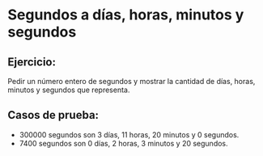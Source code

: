 # Segundos a días, horas, minutos y segundos

## Ejercicio:
Pedir un número entero de segundos y mostrar la cantidad de días, horas, minutos y segundos que representa.

## Casos de prueba:
- 300000 segundos son 3 días, 11 horas, 20 minutos y 0 segundos.
- 7400 segundos son 0 días, 2 horas, 3 minutos y 20 segundos.